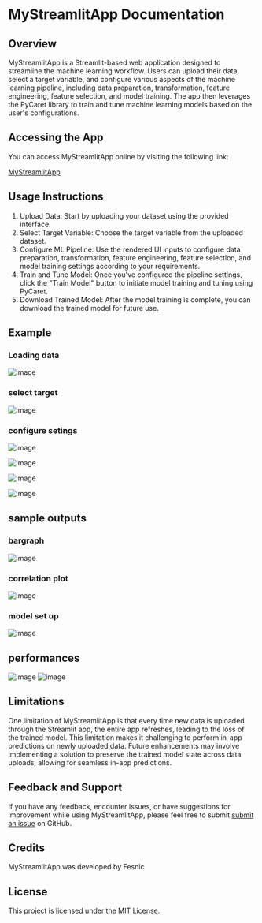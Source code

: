 # MyStreamlitApp Documentation

## Overview

MyStreamlitApp is a Streamlit-based web application designed to streamline the machine learning workflow. Users can upload their data, select a target variable, and configure various aspects of the machine learning pipeline, including data preparation, transformation, feature engineering, feature selection, and model training. The app then leverages the PyCaret library to train and tune machine learning models based on the user's configurations.

## Accessing the App

You can access MyStreamlitApp online by visiting the following link:

[MyStreamlitApp](https://0194412c-b2ee-641f-dfca-2130e8d06536.share.connect.posit.cloud/)


## Usage Instructions

1. Upload Data: Start by uploading your dataset using the provided interface.
2. Select Target Variable: Choose the target variable from the uploaded dataset.
3. Configure ML Pipeline: Use the rendered UI inputs to configure data preparation, transformation, feature engineering, feature selection, and model training settings according to your requirements.
4. Train and Tune Model: Once you've configured the pipeline settings, click the "Train Model" button to initiate model training and tuning using PyCaret.
5. Download Trained Model: After the model training is complete, you can download the trained model for future use.



## Example
### Loading data
![image](https://github.com/wfa19/streamlitapp/assets/85408528/3839544d-59d9-4740-859a-1befc402f729)

### select target
![image](https://github.com/wfa19/streamlitapp/assets/85408528/5d4d668f-12f6-4943-b85c-48dbd4612d3c)

### configure setings

![image](https://github.com/wfa19/streamlitapp/assets/85408528/308e1a96-7913-4c30-b847-ad25636d6636)

![image](https://github.com/wfa19/streamlitapp/assets/85408528/d753e6d5-44b7-40e7-bbc8-90ccad87ccde)

![image](https://github.com/wfa19/streamlitapp/assets/85408528/09392be7-f554-44b7-8724-d8d1cd3c35f9)

![image](https://github.com/wfa19/streamlitapp/assets/85408528/1de6a9f0-1daa-4605-b65a-09157e8fe62b)

## sample outputs
### bargraph 
![image](https://github.com/wfa19/streamlitapp/assets/85408528/c5adb655-9c8c-4da7-b79d-2b792a86e5ce)

### correlation plot
![image](https://github.com/wfa19/streamlitapp/assets/85408528/c5959ac9-c1c8-49e4-91d3-e2b20f4c22ca)
### model set up 
![image](https://github.com/wfa19/streamlitapp/assets/85408528/8fc63ffe-5a26-49e0-8783-75cf45fea1b6)

## performances 
![image](https://github.com/wfa19/streamlitapp/assets/85408528/611c248a-8c2b-419b-ba28-7c028abb5b33)
![image](https://github.com/wfa19/streamlitapp/assets/85408528/6d5c147b-86d6-4421-b89e-e780e034b316)

## Limitations

One limitation of MyStreamlitApp is that every time new data is uploaded through the Streamlit app, the entire app refreshes, leading to the loss of the trained model. This limitation makes it challenging to perform in-app predictions on newly uploaded data. Future enhancements may involve implementing a solution to preserve the trained model state across data uploads, allowing for seamless in-app predictions. 

## Feedback and Support

If you have any feedback, encounter issues, or have suggestions for improvement while using MyStreamlitApp, please feel free to submit [submit an issue](https://github.com/statisticsguru1/mystreamlitapp/issues) on GitHub.

## Credits

MyStreamlitApp was developed by Fesnic

## License

This project is licensed under the [MIT License](LICENSE).

